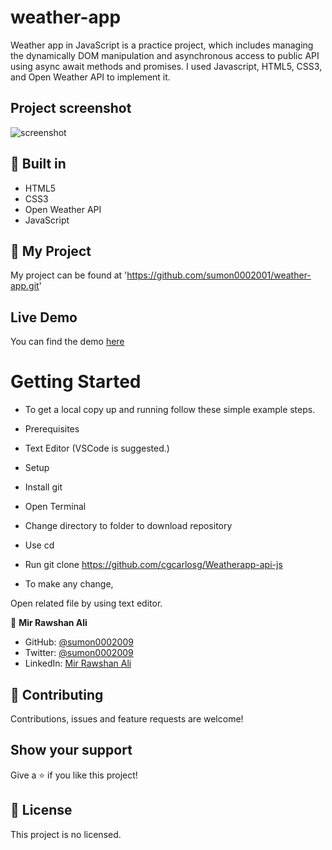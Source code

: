 # weather-app
Weather app in JavaScript is a practice project, which includes managing the dynamically DOM manipulation and asynchronous access to public API using async await methods and promises. I used Javascript, HTML5, CSS3, and Open Weather API to implement it.

## Project screenshot
![screenshot]('images/img.png')

## 🔨 Built in

- HTML5
- CSS3
- Open Weather API
- JavaScript

## 🚀 My Project

My project can be found at 'https://github.com/sumon0002001/weather-app.git'

## Live Demo

You can find the demo [here](https://rawcdn.githack.com/sumon0002001/weather-app/b6f1669587c17a804a83d2f86b16c4a3eb299421/dist/index.html)



# Getting Started
- To get a local copy up and running follow these simple example steps.

- Prerequisites
- Text Editor (VSCode is suggested.)
- Setup
- Install git
- Open Terminal
- Change directory to folder to download repository
- Use cd <file-path>
- Run git clone https://github.com/cgcarlosg/Weatherapp-api-js
- To make any change,

Open related file by using text editor.






👤 **Mir Rawshan Ali**

- GitHub: [@sumon0002009](https://github.com/sumon0002001)
- Twitter: [@sumon0002009](https://twitter.com/Sumon0002009)
- LinkedIn: [Mir Rawshan Ali](https://www.linkedin.com/in/mir-rawshan-ali-27b6a5198/)






## 🤝 Contributing

Contributions, issues and feature requests are welcome!

## Show your support

Give a ⭐️ if you like this project!

## 📝 License

This project is no licensed.
